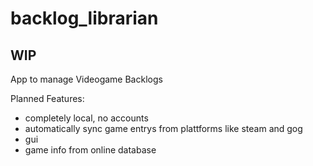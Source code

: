 # backlog_librarian

## WIP

App to manage Videogame Backlogs

Planned Features:

- completely local, no accounts
- automatically sync game entrys from plattforms like steam and gog
- gui
- game info from online database

